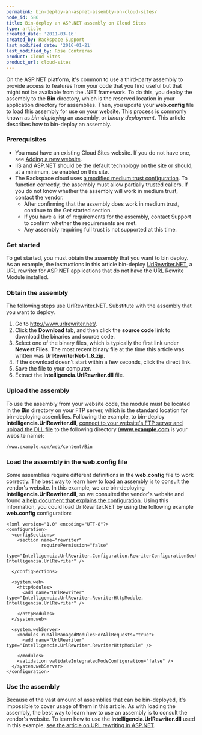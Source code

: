 ```yaml
---
permalink: bin-deploy-an-aspnet-assembly-on-cloud-sites/
node_id: 586
title: Bin-deploy an ASP.NET assembly on Cloud Sites
type: article
created_date: '2011-03-16'
created_by: Rackspace Support
last_modified_date: '2016-01-21'
last_modified_by: Rose Contreras
product: Cloud Sites
product_url: cloud-sites
---
```


On the ASP.NET platform, it's common to use a third-party assembly to
provide access to features from your code that you find useful but that
might not be available from the .NET framework. To do this, you deploy
the assembly to the **Bin** directory, which is the reserved location in
your application directory for assemblies. Then, you update your
**web.config** file to load this assembly for use on your website. This
process is commonly known as *bin-deploying* an assembly, or *binary
deployment*. This article describes how to bin-deploy an assembly.

### Prerequisites

-   You must have an existing Cloud Sites website. If you do not have
    one, see [Adding a new website](/how-to/getting-started-with-cloud-sites-how-to-add-a-new-website).
-   IIS and ASP.NET should be the default technology on the site or
    should, at a minimum, be enabled on this site.
-   The Rackspace cloud uses [a modified medium trust configuration](/how-to/modified-medium-trust-on-cloud-sites).
    To function correctly, the assembly must allow partially
    trusted callers. If you do not know whether the assembly will work
    in medium trust, contact the vendor.
    -   After confirming that the assembly does work in medium trust,
        continue to the Get started section.
    -   If you have a list of requirements for the assembly, contact
        Support to confirm whether the requirements are met.
    -   Any assembly requiring full trust is not supported at this time.

### Get started

To get started, you must obtain the assembly that you want to bin
deploy. As an example, the instructions in this article bin-deploy
[UrlRewriter.NET](http://www.urlrewriter.net/),
a URL rewriter for ASP.NET applications that do not have the URL Rewrite
Module installed.

### Obtain the assembly

The following steps use UrlRewriter.NET. Substitute with the assembly
that you want to deploy.

1.  Go to <http://www.urlrewriter.net/>.
2.  Click the **Download** tab, and then click the **source code** link
    to download the binaries and source code.
3.  Select one of the binary files, which is typically the first link
    under **Newest Files**.
    The most recent binary file at the time this article was written was
    **UrlRewriterNet-1_8.zip**.
4.  If the download doesn't start within a few seconds, click the
    direct link.
5.  Save the file to your computer.
6.  Extract the **Intelligencia.UrlRewriter.dll** file.

### Upload the assembly

To use the assembly from your website code, the module must be located
in the **Bin** directory on your FTP server, which is the standard
location for bin-deploying assemblies. Following the example, to
bin-deploy **Intelligencia.UrlRewriter.dll**, [connect to your website's FTP server and upload the DLL file](/how-to/getting-started-with-cloud-sites-uploading-your-content)
to the following directory (**www.example.com** is your website name):

    /www.example.com/web/content/Bin

### Load the assembly in the web.config file

Some assemblies require different definitions in the **web.config** file
to work correctly. The best way to learn how to load an assembly is to
consult the vendor's website. In this example, we are bin-deploying
**Intelligencia.UrlRewriter.dll**, so we consulted the vendor's website
and found [a help document that explains the configuration](http://urlrewriter.net/index.php/support/configuration "http://urlrewriter.net/index.php/support/configuration").
Using this information, you could load UrlRewriter.NET by using the
following example **web.config** configuration:

    <?xml version="1.0" encoding="UTF-8"?>
    <configuration>
      <configSections>
        <section name="rewriter"
                 requirePermission="false"
                 type="Intelligencia.UrlRewriter.Configuration.RewriterConfigurationSectionHandler, Intelligencia.UrlRewriter" />

      </configSections>

      <system.web>
        <httpModules>
          <add name="UrlRewriter" type="Intelligencia.UrlRewriter.RewriterHttpModule, Intelligencia.UrlRewriter" />

        </httpModules>
      </system.web>

      <system.webServer>
        <modules runAllManagedModulesForAllRequests="true">
          <add name="UrlRewriter" type="Intelligencia.UrlRewriter.RewriterHttpModule" />

        </modules>
        <validation validateIntegratedModeConfiguration="false" />
      </system.webServer>
    </configuration>

### Use the assembly

Because of the vast amount of assemblies that can be bin-deployed, it's
impossible to cover usage of them in this article. As with loading the
assembly, the best way to learn how to use an assembly is to consult the
vendor's website. To learn how to use the
**Intelligencia.UrlRewriter.dll** used in this example, [see the article on URL rewriting in ASP.NET](/how-to/rewrite-urls-from-aspnet-on-cloud-sites).
